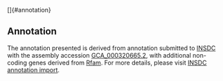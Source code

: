 []{#annotation}

Annotation
----------

The annotation presented is derived from annotation submitted to
[INSDC](http://www.insdc.org) with the assembly accession
[GCA\_000320665.2](http://www.ebi.ac.uk/ena/data/view/GCA_000320665.2),
with additional non-coding genes derived from
[Rfam](http://rfam.xfam.org/). For more details, please visit [INSDC
annotation
import](http://ensemblgenomes.org/info/data/insdc_annotation).
